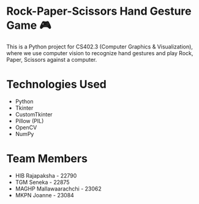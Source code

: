 # Rock-Paper-Scissors Hand Gesture Game 🎮

This is a Python project for CS402.3 (Computer Graphics & Visualization), where we use computer vision to recognize hand gestures and play Rock, Paper, Scissors against a computer.

# Technologies Used
- Python
- Tkinter
- CustomTkinter
- Pillow (PIL)
- OpenCV
- NumPy

# Team Members
- HIB Rajapaksha - 22790
- TGM Seneka - 22875
- MAGHP Mallawaarachchi - 23062
- MKPN Joanne - 23084
